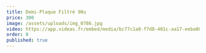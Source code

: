 ```yaml
---
title: Demi-Plaque Filtré 90u
price: 300
image: /assets/uploads/img_0786.jpg
video: https://app.videas.fr/embed/media/bc77c1a8-f7d8-401c-aa17-eeba08e04534/
order: 0
published: true
---
```

